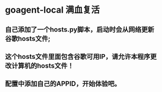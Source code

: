 # goagent-local 满血复活

## 自己添加了一个hosts.py脚本，启动时会从网络更新谷歌hosts文件;

## 这个hosts文件里面包含谷歌可用IP，请允许本程序更改计算机的hosts文件！

## 配置中添加自己的APPID，开始体验吧。